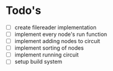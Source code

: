 # Todo's

* [ ] create filereader implementation
* [ ] implement every node's run function
* [ ] implement adding nodes to circuit
* [ ] implement sorting of nodes
* [ ] implement running circuit
* [ ] setup build system